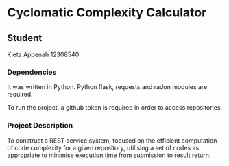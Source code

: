 # Cyclomatic Complexity Calculator

## Student
Kieta Appenah
12308540

### Dependencies
It was written in Python. Python flask, requests and radon modules are required.

To run the project, a github token is required in order to access repositories.
	
### Project Description
To construct a REST service system, focused on the efficient computation of code complexity for a given repository, utilising a set of nodes as appropriate to minimise execution time from submission to result return.
